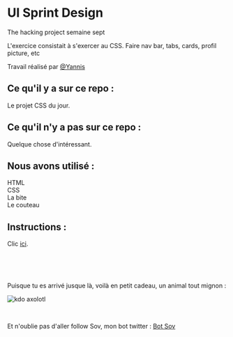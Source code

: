 # UI Sprint Design

The hacking project semaine sept

L'exercice consistait à s'exercer au CSS. Faire nav bar, tabs, cards, profil picture, etc

Travail réalisé par [@Yannis](https://thehackingproject.slack.com/messages/DD14VBZ0U)

## Ce qu'il y a sur ce repo :

Le projet CSS du jour.

## Ce qu'il n'y a pas sur ce repo :

Quelque chose d'intéressant.

## Nous avons utilisé :
HTML<br/>
CSS</br>
La bite<br/>
Le couteau

## Instructions :


Clic [ici](http://thp.athanyl.net/semaine7/UISprintDesign/).

<br/><br/><br/>

Puisque tu es arrivé jusque là, voilà en petit cadeau, un animal tout mignon :


![kdo axolotl](https://cdn140.picsart.com/262009799015212.png "kdo axolotl")

<br/>

Et n'oublie pas d'aller follow Sov, mon bot twitter : [Bot Sov](https://twitter.com/strochnissov "Sov Strochnis")
